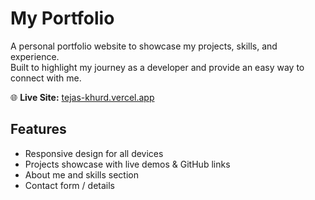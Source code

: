 # My Portfolio

A personal portfolio website to showcase my projects, skills, and experience.  
Built to highlight my journey as a developer and provide an easy way to connect with me.

🌐 **Live Site:** [tejas-khurd.vercel.app](https://tejas-khurd.vercel.app)

## Features
- Responsive design for all devices
- Projects showcase with live demos & GitHub links
- About me and skills section
- Contact form / details

